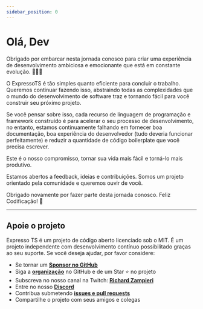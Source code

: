 ```yaml
---
sidebar_position: 0
---
```


# Olá, Dev

Obrigado por embarcar nesta jornada conosco para criar uma experiência de desenvolvimento ambiciosa e emocionante que está em constante evolução. 🎉🎉🎉

O ExpressoTS é tão simples quanto eficiente para concluir o trabalho. Queremos continuar fazendo isso, abstraindo todas as complexidades que o mundo do desenvolvimento de software traz e tornando fácil para você construir seu próximo projeto.

Se você pensar sobre isso, cada recurso de linguagem de programação e framework construído é para acelerar o seu processo de desenvolvimento, no entanto, estamos continuamente falhando em fornecer boa documentação, boa experiência do desenvolvedor (tudo deveria funcionar perfeitamente) e reduzir a quantidade de código boilerplate que você precisa escrever.

Este é o nosso compromisso, tornar sua vida mais fácil e torná-lo mais produtivo.

Estamos abertos a feedback, ideias e contribuições. Somos um projeto orientado pela comunidade e queremos ouvir de você.

Obrigado novamente por fazer parte desta jornada conosco. Feliz Codificação! 🚀

---

## Apoie o projeto

Expresso TS é um projeto de código aberto licenciado sob o MIT. É um projeto independente com desenvolvimento contínuo possibilitado graças ao seu suporte. Se você deseja ajudar, por favor considere:

- Se tornar um **[Sponsor no GitHub](https://github.com/sponsors/expressots)**
- Siga a **[organização](https://github.com/expressots)** no GitHub e de um Star ⭐ no projeto
- Subscreva no nosso canal na Twitch: **[Richard Zampieri](https://www.twitch.tv/richardzampieri)**
- Entre no nosso **[Discord](https://discord.com/invite/PyPJfGK)**
- Contribua submetendo **[issues e pull requests](https://github.com/expressots/expressots/issues/new/choose)**
- Compartilhe o projeto com seus amigos e colegas